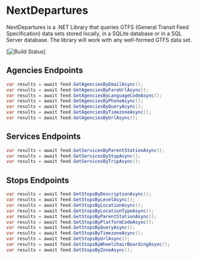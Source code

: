 # NextDepartures

NextDepartures is a .NET Library that queries GTFS (General Transit Feed Specification) data sets stored locally, in a SQLite database or in a SQL Server database. The library will work with any well-formed GTFS data set.

[![Build Status](https://dev.azure.com/philvessey/NextDepartures/_apis/build/status/philvessey.NextDepartures?branchName=master)]

## Agencies Endpoints

```csharp
var results = await feed.GetAgenciesByEmailAsync();
var results = await feed.GetAgenciesByFareUrlAsync();
var results = await feed.GetAgenciesByLanguageCodeAsync();
var results = await feed.GetAgenciesByPhoneAsync();
var results = await feed.GetAgenciesByQueryAsync();
var results = await feed.GetAgenciesByTimezoneAsync();
var results = await feed.GetAgenciesByUrlAsync();
```

## Services Endpoints

```csharp
var results = await feed.GetServicesByParentStationAsync();
var results = await feed.GetServicesByStopAsync();
var results = await feed.GetServicesByTripAsync();
```

## Stops Endpoints

```csharp
var results = await feed.GetStopsByDescriptionAsync();
var results = await feed.GetStopsByLevelAsync();
var results = await feed.GetStopsByLocationAsync();
var results = await feed.GetStopsByLocationTypeAsync();
var results = await feed.GetStopsByParentStationAsync();
var results = await feed.GetStopsByPlatformCodeAsync();
var results = await feed.GetStopsByQueryAsync();
var results = await feed.GetStopsByTimezoneAsync();
var results = await feed.GetStopsByUrlAsync();
var results = await feed.GetStopsByWheelchairBoardingAsync();
var results = await feed.GetStopsByZoneAsync();
```
